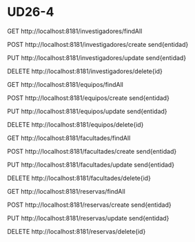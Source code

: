 # UD26-4

GET http://localhost:8181/investigadores/findAll

POST http://localhost:8181/investigadores/create send{entidad}

PUT http://localhost:8181/investigadores/update send{entidad}

DELETE http://localhost:8181/investigadores/delete{id}


GET http://localhost:8181/equipos/findAll

POST http://localhost:8181/equipos/create send{entidad}

PUT http://localhost:8181/equipos/update  send{entidad}

DELETE http://localhost:8181/equipos/delete{id}


GET http://localhost:8181/facultades/findAll

POST http://localhost:8181/facultades/create send{entidad}

PUT http://localhost:8181/facultades/update  send{entidad}

DELETE http://localhost:8181/facultades/delete{id}



GET http://localhost:8181/reservas/findAll

POST http://localhost:8181/reservas/create send{entidad}

PUT http://localhost:8181/reservas/update  send{entidad}

DELETE http://localhost:8181/reservas/delete{id}
